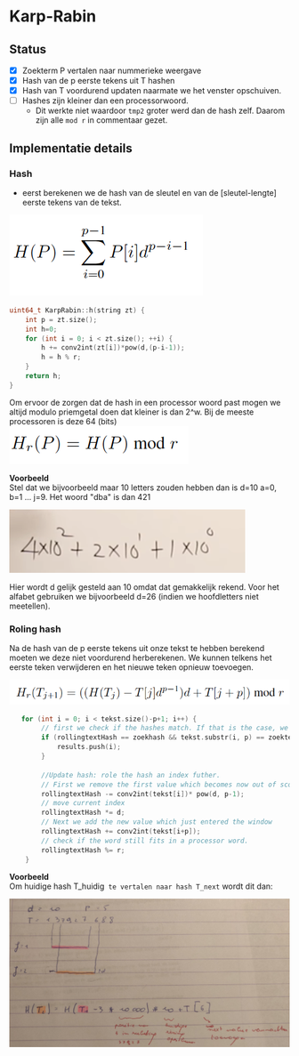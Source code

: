 # Karp-Rabin

## Status

- [x] Zoekterm P vertalen naar nummerieke weergave
- [x] Hash van de p eerste tekens uit T hashen
- [x] Hash van T voordurend updaten naarmate we het venster opschuiven.
- [ ] Hashes zijn kleiner dan een processorwoord.
    -  Dit werkte niet waardoor `tmp2` groter werd dan de hash zelf. Daarom zijn alle `mod r` in commentaar gezet.

## Implementatie details
### Hash
- eerst berekenen we de hash van de sleutel en van de [sleutel-lengte] eerste tekens van de tekst.

![formule 1](./img/formule1.png)

```c
uint64_t KarpRabin::h(string zt) {
    int p = zt.size();
    int h=0;
    for (int i = 0; i < zt.size(); ++i) {
        h += conv2int(zt[i])*pow(d,(p-i-1));
        h = h % r;
    }
    return h;
}
```

Om ervoor de zorgen dat de hash in een processor woord past mogen we altijd modulo priemgetal doen dat kleiner is dan 2^w. Bij de meeste processoren is deze 64 (bits)  
![formule 2](./img/formule2.png)

**Voorbeeld**  
Stel dat we bijvoorbeeld maar 10 letters zouden hebben dan is d=10
a=0, b=1 ... j=9. Het woord "dba" is dan 421

![formule 4](./img/formule4.png)

Hier wordt d gelijk gesteld aan 10 omdat dat gemakkelijk rekend. Voor het alfabet gebruiken we bijvoorbeeld d=26 (indien we hoofdletters niet meetellen).
### Roling hash
Na de hash van de p eerste tekens uit onze tekst te hebben berekend moeten we deze niet voordurend herberekenen. We kunnen telkens
het eerste teken verwijderen en het nieuwe teken opnieuw toevoegen.

![formule 3](./img/formule3.png)
```c
   for (int i = 0; i < tekst.size()-p+1; i++) {
        // first we check if the hashes match. If that is the case, we dubbelcheck by verifying the string itself.
        if (rollingtextHash == zoekhash && tekst.substr(i, p) == zoekterm){
            results.push(i);
        }

        //Update hash: role the hash an index futher.
        // First we remove the first value which becomes now out of scope
        rollingtextHash -= conv2int(tekst[i])* pow(d, p-1);
        // move current index
        rollingtextHash *= d;
        // Next we add the new value which just entered the window
        rollingtextHash += conv2int(tekst[i+p]);
        // check if the word still fits in a processor word.
        rollingtextHash %= r;
    }
```
**Voorbeeld**  
Om huidige hash T_huidig` te vertalen naar hash T_next` wordt dit dan:  

![](./img/formule5.jpg)
